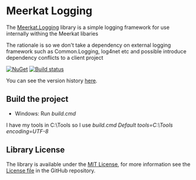 Meerkat Logging
===============

The [Meerkat.Logging](https://www.nuget.org/packages/Meerkat.Logging/) library is a simple logging framework for use internally withing the Meerkat libaries

The rationale is so we don't take a dependency on external logging framework such as Common.Logging, log4net etc and possible introduce dependency conflicts to a client project

[![NuGet](https://img.shields.io/nuget/v/Meerkat.Logging.svg)](https://www.nuget.org/packages/Meerkat.Logging/)
[![Build status](https://ci.appveyor.com/api/projects/status/7ycnghu7s0umys9e/branch/master?svg=true)](https://ci.appveyor.com/project/PaulHatcher/meerkat-logging/branch/master)

You can see the version history [here](RELEASE_NOTES.md).

## Build the project
* Windows: Run *build.cmd*

I have my tools in C:\Tools so I use *build.cmd Default tools=C:\Tools encoding=UTF-8*

## Library License

The library is available under the [MIT License](http://en.wikipedia.org/wiki/MIT_License), for more information see the [License file][1] in the GitHub repository.

 [1]: https://github.com/phatcher/Meerkat.Logging/blob/master/License.md
